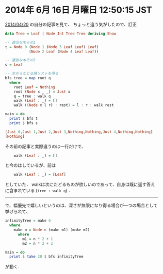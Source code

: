 2014年  6月 16日 月曜日 12:50:15 JST
===

[2014/04/20](../../04/20.md.html)
の自分の記事を見て、
ちょっと違う気がしたので、訂正


```haskell
data Tree = Leaf | Node Int Tree Tree deriving Show

-- 適当な木その1
t = Node 0 (Node 1 (Node 3 Leaf Leaf) Leaf)
           (Node 2 Leaf (Node 4 Leaf Leaf))

-- 適当な木その2
s = Leaf

-- 木からたどる順リストを得る
bfs tree = map root q
  where
    root Leaf = Nothing
    root (Node x _ _) = Just x
    q = tree : walk q
    walk (Leaf : _) = []
    walk ((Node x l r) : rest) = l : r : walk rest

main = do
  print $ bfs t
  print $ bfs s
```

```haskell
[Just 0,Just 1,Just 2,Just 3,Nothing,Nothing,Just 4,Nothing,Nothing]
[Nothing]
```

その前の記事と実際違うのは一行だけで、

```haskell
    walk (Leaf : _) = []
```

と今のはしているが、前は

```haskell
    walk (Leaf : _) = [Leaf]
```

としていた．
walkは次にたどるものが欲しいのであって、自身は既に返す答えに含まれている (`tree : walk q`) ．

---

で、幅優先で嬉しいというのは、深さが無限になり得る場合が一つの場合として挙げられて、

```haskell
infinityTree = make 0
  where
    make n = Node n (make m1) (make m2)
      where
        m1 = n * 2 + 1
        m2 = n * 2 + 2

main = do
  print $ take 20 $ bfs infinityTree
```

が動く.
